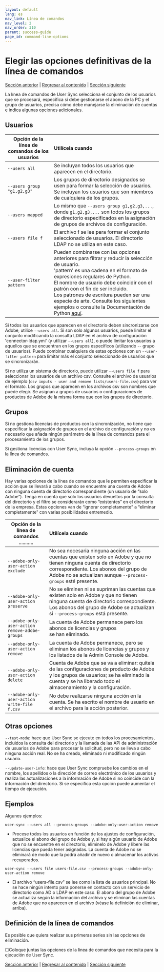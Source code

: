 ```yaml
---
layout: default
lang: es
nav_link: Línea de comandos
nav_level: 2
nav_order: 310
parent: success-guide
page_id: command-line-options
---
```


# Elegir las opciones definitivas de la línea de comandos

[Sección anterior](monitoring.md) \| [Regresar al contenido](index.md) \|  [Sección siguiente](scheduling.md)

La línea de comandos de User Sync selecciona el conjunto de los usuarios que se procesará, especifica si debe gestionarse el abono de la PC y el grupo de usuarios, precisa cómo debe manejarse la eliminación de cuentas e indica algunas opciones adicionales.

## Usuarios


| Opción de la línea de comandos de los usuarios  | Utilícela cuando           |
| ------------- |:-------------| 
|   `--users all` |    Se incluyan todos los usuarios que aparecen en el directorio. |
|   `--users group "g1,g2,g3"`  |    Los grupos de directorio designados se usen para formar la selección de usuarios. <br>Se incluyan los usuarios que son miembros de cualquiera de los grupos. |
|   `--users mapped`  |    Lo mismo que `--users group g1,g2,g3,...`, donde `g1,g2,g3,...` son todos los grupos de directorio especificados en la asignación de grupos de archivos de configuración.|
|   `--users file f`  |    El archivo f se lee para formar el conjunto seleccionado de usuarios. El directorio LDAP no se utiliza en este caso. |
|   `--user-filter pattern`    |  Pueden combinarse con las opciones anteriores para filtrar y reducir la selección de usuario. <br>'pattern' es una cadena en el formato de expresiones regulares de Python. <br>El nombre de usuario debe coincidir con el patrón con el fin de ser incluido. <br>Los patrones de escritura pueden ser una especie de arte. Consulte los siguientes ejemplos o consulte la Documentación de Python [aquí](https://docs.python.org/2/library/re.html). |


Si todos los usuarios que aparecen en el directorio deben sincronizarse con Adobe, utilice `--users all`. Si son solo algunos usuarios, puede limitar el conjunto modificando la consulta LDAP en el archivo de configuración 'connector-ldap.yml' (y utilizar `--users all`), o puede limitar los usuarios a aquellos que se encuentran en los grupos específicos (utilizando -- grupo de usuarios). Puede combinar cualquiera de estas opciones con un `--user-filter pattern` para limitar más el conjunto seleccionado de usuarios que se sincronizarán.

Si no utiliza un sistema de directorio, puede utilizar `--users file f` para seleccionar los usuarios de un archivo csv. Consulte el archivo de usuarios de ejemplo (`csv inputs - user and remove lists/users-file.csv`) para ver el formato. Los grupos que aparecen en los archivos csv son nombres que puede elegir. Se asignan a grupos de usuarios o configuraciones de productos de Adobe de la misma forma que con los grupos de directorio.

## Grupos

Si no gestiona licencias de productos con la sincronización, no tiene que especificar la asignación de grupos en el archivo de configuración y no es necesario que añada ningún parámetro de la línea de comandos para el procesamiento de los grupos.

Si gestiona licencias con User Sync, incluya la opción `--process-groups` en la línea de comandos.


## Eliminación de cuenta


Hay varias opciones de la línea de comandos que le permiten especificar la acción que se llevará a cabo cuando se encuentre una cuenta de Adobe con ninguna cuenta de directorio correspondiente (un usuario de “solo Adobe”).
Tenga en cuenta que solo los usuarios devueltos por la consulta del directorio y el filtro se considerarán como “existentes” en el directorio de la empresa. Estas opciones van de “ignorar completamente” a “eliminar completamente” con varias posibilidades entremedio.



| Opción de la línea de comandos       ...........| Utilícela cuando           |
| ------------- |:-------------| 
|   `--adobe-only-user-action exclude`                        |  No sea necesaria ninguna acción en las cuentas que existen solo en Adobe y que no tienen ninguna cuenta de directorio correspondiente. Los abonos del grupo de Adobe no se actualizan aunque `--process-groups` esté presente. |
|   `--adobe-only-user-action preserve`                        |  No se eliminen ni se supriman las cuentas que existen solo en Adobe y que no tienen ninguna cuenta de directorio correspondiente. Los abonos del grupo de Adobe se actualizan si `--process-groups` está presente. |
|   `--adobe-only-user-action remove-adobe-groups` |    La cuenta de Adobe permanece pero los abonos de licencias y grupos <br>se han eliminado. |
|   `--adobe-only-user-action remove`  |    La cuenta de Adobe permanece, pero se eliminan los abonos de licencias y grupos y los listados de la Admin Console de Adobe.   |
|   `--adobe-only-user-action delete`  |    Cuenta de Adobe que se va a eliminar: quítela de las configuraciones de producto de Adobe y los grupos de usuarios; se ha eliminado la cuenta y se ha liberado todo el almacenamiento y la configuración.|
|   `--adobe-only-user-action write-file f.csv`    |  No debe realizarse ninguna acción en la cuenta. Se ha escrito el nombre de usuario en el archivo para la acción posterior. |




## Otras opciones

`--test-mode`: hace que User Sync se ejecute en todos los procesamientos, incluidos la consulta del directorio y la llamada de las API de administración de usuarios de Adobe para procesar la solicitud, pero no se lleva a cabo ninguna acción real. No se ha creado, eliminado ni modificado ningún usuario.

`--update-user-info`: hace que User Sync compruebe los cambios en el nombre, los apellidos o la dirección de correo electrónico de los usuarios y realiza las actualizaciones a la información de Adobe si no coincide con la información del directorio. Si se especifica esta opción puede aumentar el tiempo de ejecución.


## Ejemplos

Algunos ejemplos:

`user-sync --users all --process-groups --adobe-only-user-action remove`

- Procese todos los usuarios en función de los ajustes de configuración, actualice el abono del grupo de Adobe y, si hay algún usuario de Adobe que no se encuentre en el directorio, elimínelo de Adobe y libere las licencias que pueda tener asignadas. La cuenta de Adobe no se eliminará de modo que la podrá añadir de nuevo o almacenar los activos recuperados.
    
`user-sync --users file users-file.csv --process-groups --adobe-only-user-action remove`

- El archivo “users-file.csv” se lee como la lista de usuarios principal. No se hace ningún intento para ponerse en contacto con un servicio de directorio como AD o LDAP en este caso. El abono del grupo de Adobe se actualiza según la información del archivo y se eliminan las cuentas de Adobe que no aparecen en el archivo (véase la definición de eliminar, arriba).

## Definición de la línea de comandos

Es posible que quiera realizar sus primeras series sin las opciones de eliminación.

&#9744;Coloque juntas las opciones de la línea de comandos que necesita para la ejecución de User Sync.


[Sección anterior](monitoring.md) \| [Regresar al contenido](index.md) \|  [Sección siguiente](scheduling.md)
